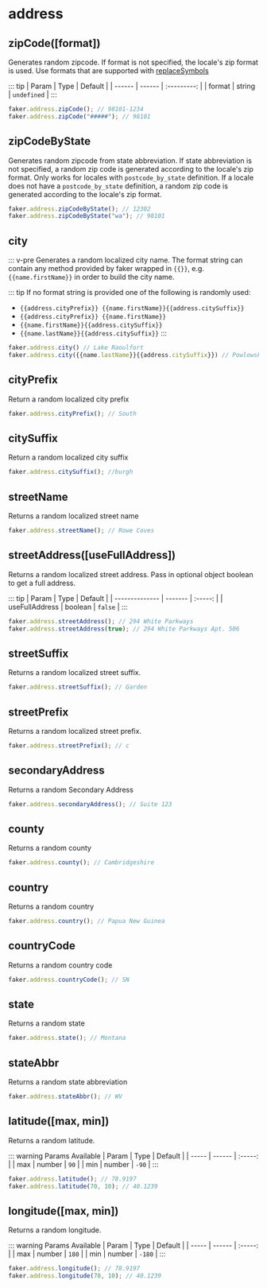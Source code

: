# address

## zipCode([format])

Generates random zipcode. If format is not specified, the locale's zip format is used. Use formats that are supported with [replaceSymbols](/api/helpers.html#replacesymbols-format)

::: tip
| Param  | Type   |   Default   |
| ------ | ------ | :---------: |
| format | string | `undefined` |
:::

```js
faker.address.zipCode(); // 98101-1234
faker.address.zipCode("#####"); // 98101
```

## zipCodeByState <Badge text="5.0.0+" type="tip" vertical="middle"/>

Generates random zipcode from state abbreviation. If state abbreviation is not specified, a random zip code is generated according to the locale's zip format. Only works for locales with `postcode_by_state` definition. If a locale does not have a `postcode_by_state` definition, a random zip code is generated according to the locale's zip format.

```js
faker.address.zipCodeByState(); // 12302
faker.address.zipCodeByState("wa"); // 98101
```

## city

::: v-pre
Generates a random localized city name. The format string can contain any method provided by faker wrapped in `{{}}`, e.g. `{{name.firstName}}` in order to build the city name.

::: tip
If no format string is provided one of the following is randomly used:

- `{{address.cityPrefix}} {{name.firstName}}{{address.citySuffix}}`
- `{{address.cityPrefix}} {{name.firstName}}`
- `{{name.firstName}}{{address.citySuffix}}`
- `{{name.lastName}}{{address.citySuffix}}`
  :::

```js
faker.address.city() // Lake Raoulfort
faker.address.city({{name.lastName}}{{address.citySuffix}}) // Powlowski port
```

## cityPrefix

Return a random localized city prefix

```js
faker.address.cityPrefix(); // South
```

## citySuffix

Return a random localized city suffix

```js
faker.address.citySuffix(); //burgh
```

## streetName

Returns a random localized street name

```js
faker.address.streetName(); // Rowe Coves
```

## streetAddress([useFullAddress])

Returns a random localized street address. Pass in optional object boolean to get a full address.

::: tip
| Param          | Type    | Default |
| -------------- | ------- | :-----: |
| useFullAddress | boolean | `false` |
:::

```js
faker.address.streetAddress(); // 294 White Parkways
faker.address.streetAddress(true); // 294 White Parkways Apt. 506
```

## streetSuffix

Returns a random localized street suffix.

```js
faker.address.streetSuffix(); // Garden
```

## streetPrefix

Returns a random localized street prefix.

```js
faker.address.streetPrefix(); // c
```

## secondaryAddress

Returns a random Secondary Address

```js
faker.address.secondaryAddress(); // Suite 123
```

## county

Returns a random county

```js
faker.address.county(); // Cambridgeshire
```

## country

Returns a random country

```js
faker.address.country(); // Papua New Guinea
```

## countryCode

Returns a random country code

```js
faker.address.countryCode(); // SN
```

## state

Returns a random state

```js
faker.address.state(); // Montana
```

## stateAbbr

Returns a random state abbreviation

```js
faker.address.stateAbbr(); // WV
```

## latitude([max, min])

Returns a random latitude.

::: warning Params Available <Badge text="5.0.0+" type="tip" vertical="middle"/>
| Param | Type   | Default |
| ----- | ------ | :-----: |
| max   | number |  `90`   |
| min   | number |  `-90`  |
:::

```js
faker.address.latitude(); // 78.9197
faker.address.latitude(70, 10); // 40.1239
```

## longitude([max, min])

Returns a random longitude.

::: warning Params Available <Badge text="5.0.0+" type="tip" vertical="middle"/>
| Param | Type   | Default |
| ----- | ------ | :-----: |
| max   | number |  `180`  |
| min   | number | `-180`  |
:::

```js
faker.address.longitude(); // 78.9197
faker.address.longitude(70, 10); // 40.1239
```
